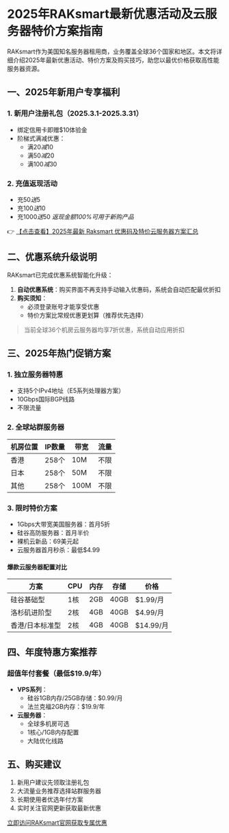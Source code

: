 # 2025年RAKsmart最新优惠活动及云服务器特价方案指南

RAKsmart作为美国知名服务器租用商，业务覆盖全球36个国家和地区。本文将详细介绍2025年最新优惠活动、特价方案及购买技巧，助您以最优价格获取高性能服务器资源。

## 一、2025年新用户专享福利

### 1. 新用户注册礼包（2025.3.1-2025.3.31）
- 绑定信用卡即赠$10体验金
- 阶梯式满减优惠：
  - 满$20减$10
  - 满$50减$20
  - 满$100减$30

### 2. 充值返现活动
- 充$50送$5
- 充$100送$10
- 充$1000送$50
*返现金额100%可用于新购产品*

👉 [【点击查看】2025年最新 Raksmart 优惠码及特价云服务器方案汇总](https://bit.ly/raksmart)

## 二、优惠系统升级说明

RAKsmart已完成优惠系统智能化升级：
1. **自动优惠系统**：购买界面不再支持手动输入优惠码，系统会自动匹配最优折扣
2. **购买须知**：
   - 必须登录账号才能享受优惠
   - 特价方案比常规优惠更划算（推荐优先选择）

> 当前全球36个机房云服务器均享7折优惠，系统自动应用折扣

## 三、2025年热门促销方案

### 1. 独立服务器特惠
- 支持5个IPv4地址（E5系列处理器方案）
- 10Gbps国际BGP线路
- 不限流量

### 2. 全球站群服务器
| 机房位置 | IP数量 | 带宽 | 流量 |
|---------|--------|------|------|
| 香港    | 258个 | 10M  | 不限 |
| 日本    | 258个 | 50M  | 不限 |
| 其他    | 258个 | 100M | 不限 |

### 3. 限时特价方案
- 1Gbps大带宽美国服务器：首月5折
- 硅谷高防服务器：首月半价
- 裸机云新品：69美元起
- 云服务器首月秒杀：最低$4.99

#### 爆款云服务器配置对比

| 方案               | CPU  | 内存 | 存储  | 价格       |
|--------------------|------|------|-------|------------|
| 硅谷基础型         | 1核  | 2GB  | 40GB  | $1.99/月   |
| 洛杉矶进阶型       | 2核  | 4GB  | 40GB  | $4.99/月   |
| 香港/日本标准型    | 2核  | 4GB  | 40GB  | $14.99/月  |

## 四、年度特惠方案推荐

### 超值年付套餐（最低$19.9/年）
- **VPS系列**：
  - 硅谷1GB内存/25GB存储：$0.99/月
  - 法兰克福2GB内存：$19.9/年
- **云服务器**：
  - 全球多机房可选
  - 1核心/1GB内存配置
  - 大陆优化线路

## 五、购买建议
1. 新用户建议先领取注册礼包
2. 大流量业务推荐选择站群服务器
3. 长期使用者优选年付方案
4. 实时关注官网更新获取最新优惠

[立即访问RAKsmart官网获取专属优惠](https://bit.ly/raksmart)